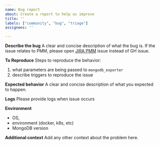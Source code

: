 ```yaml
---
name: Bug report
about: Create a report to help us improve
title: ''
labels: ["community", "bug", "triage"]
assignees: ''

---
```


**Describe the bug**
A clear and concise description of what the bug is. 
If the issue relates to PMM, please open [JIRA PMM](https://jira.percona.com/projects/PMM/issues) issue instead of GH issue.

**To Reproduce**
Steps to reproduce the behavior:
1. what parameters are being passed to `mongodb_exporter`
2. describe triggers to reproduce the issue

**Expected behavior**
A clear and concise description of what you expected to happen.

**Logs**
Please provide logs when issue occurs

**Environment**
 - OS,
 - environment (docker, k8s, etc)
 - MongoDB version

**Additional context**
Add any other context about the problem here.
